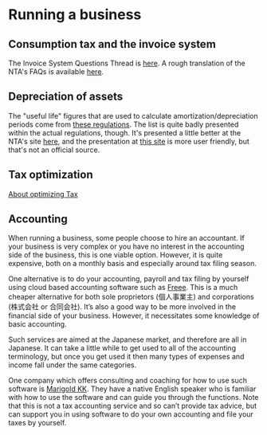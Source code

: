 # Running a business

## Consumption tax and the invoice system

The Invoice System Questions Thread is [here](https://www.reddit.com/r/JapanFinance/comments/128iwv8/invoice_system_questions_thread_april_2023/). A rough translation of the NTA's FAQs is available [here](https://www.reddit.com/r/JapanFinance/wiki/edit/index/earning/business/invoices).

## Depreciation of assets

The "useful life" figures that are used to calculate amortization/depreciation periods come from 
[these regulations](https://elaws.e-gov.go.jp/document?lawid=340M50000040015). The list is quite badly presented within the actual regulations, though. It's presented a little better at the NTA's site [here](https://www.keisan.nta.go.jp/r2yokuaru/aoiroshinkoku/hitsuyokeihi/genkashokyakuhi/taiyonensuhyo.html), and the presentation at [this site](https://www.japanex.jp/zenryoku_stock_lives) is more user friendly, but that's not an official source.

## Tax optimization

[About optimizing Tax](https://www.reddit.com/r/JapanFinance/comments/n5brp9/small_business_owner_tax_strategies/)

## Accounting

When running a business, some people choose to hire an accountant. If your business is very complex or you have no interest in the accounting side of the business, this is one viable option. However, it is quite expensive, both on a monthly basis and especially around tax filing season. 

One alternative is to do your accounting, payroll and tax filing by yourself using cloud based accounting software such as [Freee](https://www.freee.co.jp). This is a much cheaper alternative for both sole proprietors (個人事業主) and corporations (株式会社 or 合同会社). It’s also a good way to be more involved in the financial side of your business. However, it necessitates some knowledge of basic accounting.

Such services are aimed at the Japanese market, and therefore are all in Japanese. It can take a little while to get used to all of the accounting terminology, but once you get used it then many types of expenses and income fall under the same categories.

One company which offers consulting and coaching for how to use such software is [Marigold KK](https://www.marigold-japan.com/information). They have a native English speaker who is familiar with how to use the software and can guide you through the functions. Note that this is not a tax accounting service and so can’t provide tax advice, but can support you in using software to do your own accounting and file your taxes by yourself.
